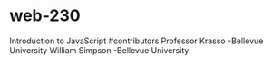 # web-230
Introduction to JavaScript
#contributors
Professor Krasso -Bellevue University
William Simpson -Bellevue University